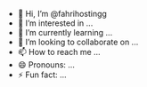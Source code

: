 - 👋 Hi, I’m @fahrihostingg
- 👀 I’m interested in ...
- 🌱 I’m currently learning ...
- 💞️ I’m looking to collaborate on ...
- 📫 How to reach me ...
- 😄 Pronouns: ...
- ⚡ Fun fact: ...

<!---
fahrihostingg/fahrihostingg is a ✨ special ✨ repository because its `README.md` (this file) appears on your GitHub profile.
You can click the Preview link to take a look at your changes.
--->

